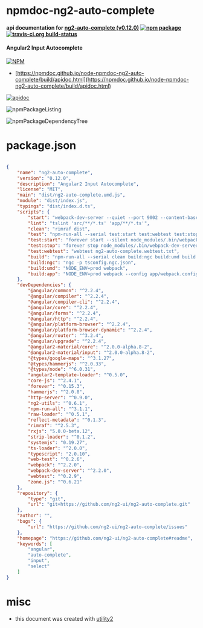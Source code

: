 # npmdoc-ng2-auto-complete

#### api documentation for  [ng2-auto-complete (v0.12.0)](https://github.com/ng2-ui/ng2-auto-complete#readme)  [![npm package](https://img.shields.io/npm/v/npmdoc-ng2-auto-complete.svg?style=flat-square)](https://www.npmjs.org/package/npmdoc-ng2-auto-complete) [![travis-ci.org build-status](https://api.travis-ci.org/npmdoc/node-npmdoc-ng2-auto-complete.svg)](https://travis-ci.org/npmdoc/node-npmdoc-ng2-auto-complete)

#### Angular2 Input Autocomplete

[![NPM](https://nodei.co/npm/ng2-auto-complete.png?downloads=true&downloadRank=true&stars=true)](https://www.npmjs.com/package/ng2-auto-complete)

- [https://npmdoc.github.io/node-npmdoc-ng2-auto-complete/build/apidoc.html](https://npmdoc.github.io/node-npmdoc-ng2-auto-complete/build/apidoc.html)

[![apidoc](https://npmdoc.github.io/node-npmdoc-ng2-auto-complete/build/screenCapture.buildCi.browser.%252Ftmp%252Fbuild%252Fapidoc.html.png)](https://npmdoc.github.io/node-npmdoc-ng2-auto-complete/build/apidoc.html)

![npmPackageListing](https://npmdoc.github.io/node-npmdoc-ng2-auto-complete/build/screenCapture.npmPackageListing.svg)

![npmPackageDependencyTree](https://npmdoc.github.io/node-npmdoc-ng2-auto-complete/build/screenCapture.npmPackageDependencyTree.svg)



# package.json

```json

{
    "name": "ng2-auto-complete",
    "version": "0.12.0",
    "description": "Angular2 Input Autocomplete",
    "license": "MIT",
    "main": "dist/ng2-auto-complete.umd.js",
    "module": "dist/index.js",
    "typings": "dist/index.d.ts",
    "scripts": {
        "start": "webpack-dev-server --quiet --port 9002 --content-base app --config app/webpack.config --open",
        "lint": "tslint 'src/**/*.ts' 'app/**/*.ts'",
        "clean": "rimraf dist",
        "test": "npm-run-all --serial test:start test:webtest test:stop",
        "test:start": "forever start --silent node_modules/.bin/webpack-dev-server --quiet --port 9002 --content-base app --config app/webpack.config",
        "test:stop": "forever stop node_modules/.bin/webpack-dev-server --quiet --port 9002 --content-base app --config app/webpack.config",
        "test:webtest": "webtest ng2-auto-complete.webtest.txt",
        "build": "npm-run-all --serial clean build:ngc build:umd build:app",
        "build:ngc": "ngc -p tsconfig.ngc.json",
        "build:umd": "NODE_ENV=prod webpack",
        "build:app": "NODE_ENV=prod webpack --config app/webpack.config"
    },
    "devDependencies": {
        "@angular/common": "^2.2.4",
        "@angular/compiler": "^2.2.4",
        "@angular/compiler-cli": "^2.2.4",
        "@angular/core": "^2.2.4",
        "@angular/forms": "^2.2.4",
        "@angular/http": "^2.2.4",
        "@angular/platform-browser": "^2.2.4",
        "@angular/platform-browser-dynamic": "^2.2.4",
        "@angular/router": "^3.2.4",
        "@angular/upgrade": "^2.2.4",
        "@angular2-material/core": "^2.0.0-alpha.8-2",
        "@angular2-material/input": "^2.0.0-alpha.8-2",
        "@types/google-maps": "^3.1.27",
        "@types/hammerjs": "^2.0.33",
        "@types/node": "^6.0.31",
        "angular2-template-loader": "^0.5.0",
        "core-js": "^2.4.1",
        "forever": "^0.15.3",
        "hammerjs": "^2.0.8",
        "http-server": "^0.9.0",
        "ng2-utils": "^0.6.1",
        "npm-run-all": "^3.1.1",
        "raw-loader": "^0.5.1",
        "reflect-metadata": "^0.1.3",
        "rimraf": "^2.5.3",
        "rxjs": "5.0.0-beta.12",
        "strip-loader": "^0.1.2",
        "systemjs": "0.19.27",
        "ts-loader": "^2.0.0",
        "typescript": "2.0.10",
        "web-test": "^0.2.6",
        "webpack": "^2.2.0",
        "webpack-dev-server": "^2.2.0",
        "webtest": "^0.2.9",
        "zone.js": "^0.6.21"
    },
    "repository": {
        "type": "git",
        "url": "git+https://github.com/ng2-ui/ng2-auto-complete.git"
    },
    "author": "",
    "bugs": {
        "url": "https://github.com/ng2-ui/ng2-auto-complete/issues"
    },
    "homepage": "https://github.com/ng2-ui/ng2-auto-complete#readme",
    "keywords": [
        "angular",
        "auto-complete",
        "input",
        "select"
    ]
}
```



# misc
- this document was created with [utility2](https://github.com/kaizhu256/node-utility2)
